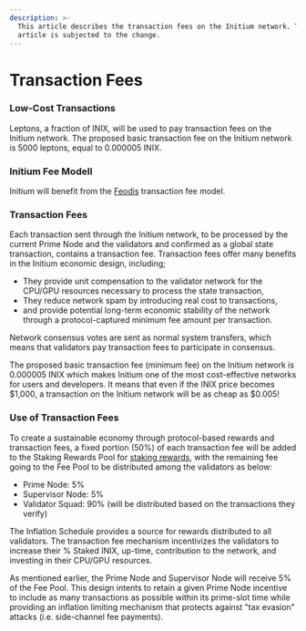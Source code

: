 ```yaml
---
description: >-
  This article describes the transaction fees on the Initium network. This
  article is subjected to the change.
---
```


# Transaction Fees

### Low-Cost Transactions&#x20;

Leptons, a fraction of INIX, will be used to pay transaction fees on the Initium network. The proposed basic transaction fee on the Initium network is 5000 leptons, equal to 0.000005 INIX.&#x20;

### Initium Fee ModelI

Initium will benefit from the [Feodis](../../about-initium/feodis-fee-model.md) transaction fee model.&#x20;

### Transaction Fees

Each transaction sent through the Initium network, to be processed by the current Prime Node and the validators and confirmed as a global state transaction, contains a transaction fee. Transaction fees offer many benefits in the Initium economic design, including;

* They provide unit compensation to the validator network for the CPU/GPU resources necessary to process the state transaction,
* They reduce network spam by introducing real cost to transactions,
* and provide potential long-term economic stability of the network through a protocol-captured minimum fee amount per transaction.

Network consensus votes are sent as normal system transfers, which means that validators pay transaction fees to participate in consensus.&#x20;

The proposed basic transaction fee (minimum fee) on the Initium network is 0.000005 INIX which makes Initium one of the most cost-effective networks for users and developers. It means that even if the INIX price becomes $1,000, a transaction on the Initium network will be as cheap as $0.005!

### Use of Transaction Fees

To create a sustainable economy through protocol-based rewards and transaction fees, a fixed portion (50%) of each transaction fee will be added to the Staking Rewards Pool for [staking rewards](initium-tokenomics/staking-rewards.md), with the remaining fee going to the Fee Pool to be distributed among the validators as below:

* Prime Node: 5%
* Supervisor Node: 5%
* Validator Squad: 90% (will be distributed based on the transactions they verify)

The Inflation Schedule provides a source for rewards distributed to all validators. The transaction fee mechanism incentivizes the validators to increase their % Staked INIX, up-time, contribution to the network, and investing in their CPU/GPU resources.&#x20;

As mentioned earlier, the Prime Node and Supervisor Node will receive 5% of the Fee Pool. This design intents to retain a given Prime Node incentive to include as many transactions as possible within its prime-slot time while providing an inflation limiting mechanism that protects against "tax evasion" attacks (i.e. side-channel fee payments).

